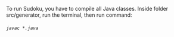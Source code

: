 To run Sudoku, you have to compile all Java classes. 
Inside folder src/generator, run the terminal, then run command: 
###### `javac *.java`
